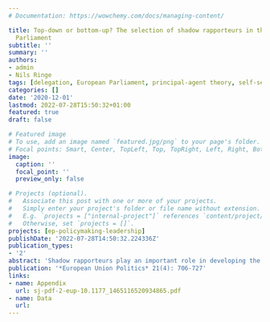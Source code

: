 ```yaml
---
# Documentation: https://wowchemy.com/docs/managing-content/

title: Top-down or bottom-up? The selection of shadow rapporteurs in the European
  Parliament
subtitle: ''
summary: ''
authors:
- admin
- Nils Ringe
tags: [delegation, European Parliament, principal-agent theory, self-selection, shadow rapporteurs, group coordinators, party groups, legislative committees]
categories: []
date: '2020-12-01'
lastmod: 2022-07-28T15:50:32+01:00
featured: true
draft: false

# Featured image
# To use, add an image named `featured.jpg/png` to your page's folder.
# Focal points: Smart, Center, TopLeft, Top, TopRight, Left, Right, BottomLeft, Bottom, BottomRight.
image:
  caption: ''
  focal_point: ''
  preview_only: false

# Projects (optional).
#   Associate this post with one or more of your projects.
#   Simply enter your project's folder or file name without extension.
#   E.g. `projects = ["internal-project"]` references `content/project/deep-learning/index.md`.
#   Otherwise, set `projects = []`.
projects: [ep-policymaking-leadership]
publishDate: '2022-07-28T14:50:32.224336Z'
publication_types:
- '2'
abstract: 'Shadow rapporteurs play an important role in developing the European Parliament’s collective policy positions and in defending them in inter-institutional negotiations. This study sheds light on the ‘how’ and ‘why’ of shadow rapporteur selection. Qualitative insights from practitioner interviews and a quantitative analysis of shadow rapporteur data from the 7th European Parliament (2009–2014) indicate that the appointment process is primarily one of bottom-up self-selection by group members based on their policy interests. The party group leadership, in the form of group coordinators, plays an important coordinating role when there is competition for a shadow rapporteurship. However, the role of group coordinators is more akin to a third-party arbiter of competing demands than a mechanism of top-down control by the leadership, as suggested by principal-agent theory.'
publication: '*European Union Politics* 21(4): 706-727'
links: 
- name: Appendix
  url: sj-pdf-2-eup-10.1177_1465116520934865.pdf
- name: Data
  url: 
---
```

